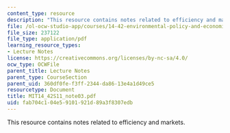 ```yaml
---
content_type: resource
description: "This resource contains notes related to efficiency and markets.\r\n"
file: /ol-ocw-studio-app/courses/14-42-environmental-policy-and-economics-spring-2011/fab704c104e59101921d89a3f8307edb_MIT14_42S11_note03.pdf
file_size: 237122
file_type: application/pdf
learning_resource_types:
- Lecture Notes
license: https://creativecommons.org/licenses/by-nc-sa/4.0/
ocw_type: OCWFile
parent_title: Lecture Notes
parent_type: CourseSection
parent_uid: 360df0fe-f3ff-2344-da86-13e4a1d49ce5
resourcetype: Document
title: MIT14_42S11_note03.pdf
uid: fab704c1-04e5-9101-921d-89a3f8307edb
---
```

This resource contains notes related to efficiency and markets.
